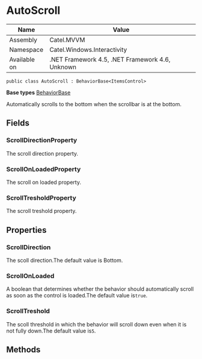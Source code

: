 

# AutoScroll

Name|Value
---|---
Assembly|Catel.MVVM
Namespace|Catel.Windows.Interactivity
Available on|.NET Framework 4.5, .NET Framework 4.6, Unknown

```
public class AutoScroll : BehaviorBase<ItemsControl>
```

**Base types**
[BehaviorBase]()


Automatically scrolls to the bottom when the scrollbar is at the bottom.



## Fields

### ScrollDirectionProperty

The scroll direction property.



### ScrollOnLoadedProperty

The scroll on loaded property.



### ScrollTresholdProperty

The scroll treshold property.



## Properties

### ScrollDirection

The scoll direction.The default value is Bottom.



### ScrollOnLoaded

A boolean that determines whether the behavior should automatically scroll as soon as the control is loaded.The default value is`true`.



### ScrollTreshold

The scoll threshold in which the behavior will scroll down even when it is not fully down.The default value is`5`.



## Methods


